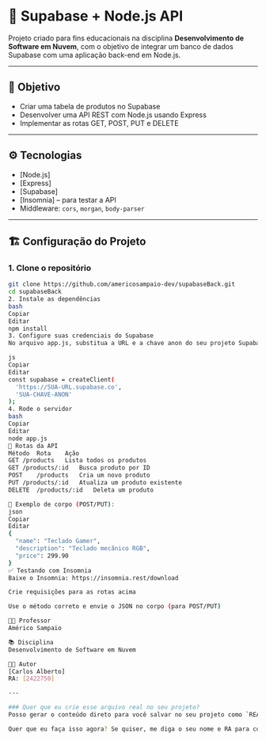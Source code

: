# 🧩 Supabase + Node.js API

Projeto criado para fins educacionais na disciplina **Desenvolvimento de Software em Nuvem**, com o objetivo de integrar um banco de dados Supabase com uma aplicação back-end em Node.js.

---

## 📌 Objetivo

- Criar uma tabela de produtos no Supabase
- Desenvolver uma API REST com Node.js usando Express
- Implementar as rotas GET, POST, PUT e DELETE

---

## ⚙️ Tecnologias

- [Node.js]
- [Express]
- [Supabase]
- [Insomnia] – para testar a API
- Middleware: `cors`, `morgan`, `body-parser`

---

## 🏗️ Configuração do Projeto

### 1. Clone o repositório

```bash
git clone https://github.com/americosampaio-dev/supabaseBack.git
cd supabaseBack
2. Instale as dependências
bash
Copiar
Editar
npm install
3. Configure suas credenciais do Supabase
No arquivo app.js, substitua a URL e a chave anon do seu projeto Supabase:

js
Copiar
Editar
const supabase = createClient(
  'https://SUA-URL.supabase.co',
  'SUA-CHAVE-ANON'
);
4. Rode o servidor
bash
Copiar
Editar
node app.js
🔌 Rotas da API
Método	Rota	Ação
GET	/products	Lista todos os produtos
GET	/products/:id	Busca produto por ID
POST	/products	Cria um novo produto
PUT	/products/:id	Atualiza um produto existente
DELETE	/products/:id	Deleta um produto

📝 Exemplo de corpo (POST/PUT):
json
Copiar
Editar
{
  "name": "Teclado Gamer",
  "description": "Teclado mecânico RGB",
  "price": 299.90
}
✅ Testando com Insomnia
Baixe o Insomnia: https://insomnia.rest/download

Crie requisições para as rotas acima

Use o método correto e envie o JSON no corpo (para POST/PUT)

👨‍🏫 Professor
Américo Sampaio

📚 Disciplina
Desenvolvimento de Software em Nuvem 

🧑‍💻 Autor
[Carlos Alberto]
RA: [2422750]

---

### Quer que eu crie esse arquivo real no seu projeto?
Posso gerar o conteúdo direto para você salvar no seu projeto como `README.md`.

Quer que eu faça isso agora? Se quiser, me diga o seu nome e RA para completar o rodapé.

